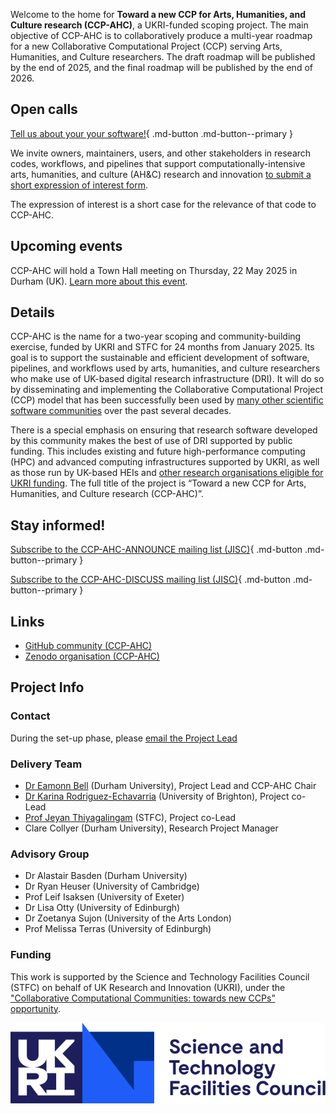 Welcome to the home for **Toward a new CCP for Arts, Humanities, and Culture research (CCP-AHC)**, a UKRI-funded scoping project. The main objective of CCP-AHC is to collaboratively produce a multi-year roadmap for a new Collaborative Computational Project (CCP) serving Arts, Humanities, and Culture researchers. The draft roadmap will be published by the end of 2025, and the final roadmap will be published by the end of 2026.

## Open calls

[Tell us about your your software!](./activities/codes-eoi.md){ .md-button .md-button--primary } 

We invite owners, maintainers, users, and other stakeholders in research codes, workflows, and pipelines that support computationally-intensive arts, humanities, and culture (AH&C) research and innovation [to submit a short expression of interest form](https://forms.office.com/e/EAyaK8cajv). 

The expression of interest is a short case for the relevance of that code to CCP-AHC.

## Upcoming events

CCP-AHC will hold a Town Hall meeting on Thursday, 22 May 2025 in Durham (UK). [Learn more about this event](./activities/town-hall-2025/index.md). 

## Details

CCP-AHC is the name for a two-year scoping and community-building exercise, funded by UKRI and STFC for 24 months from January 2025. Its goal is to support the sustainable and efficient development of software, pipelines, and workflows used by arts, humanities, and culture researchers who make use of UK-based digital research infrastructure (DRI). It will do so by disseminating and implementing the Collaborative Computational Project (CCP) model that has been successfully been used by [many other scientific software communities](https://www.ccp.ac.uk/about-ccps/) over the past several decades.

There is a special emphasis on ensuring that research software developed by this community makes the best of use of DRI supported by public funding. This includes existing and future high-performance computing (HPC) and advanced computing infrastructures supported by UKRI, as well as those run by UK-based HEIs and [other research organisations eligible for UKRI funding](https://www.ukri.org/publications/organisation-eligibility/research-organisations-eligible-for-ukri-funding/). The full title of the project is “Toward a new CCP for Arts, Humanities, and Culture research (CCP-AHC)”.

## Stay informed!

[Subscribe to the CCP-AHC-ANNOUNCE mailing list (JISC)](https://www.jiscmail.ac.uk/cgi-bin/wa-jisc.exe?SUBED1=CCP-AHC-ANNOUNCE&A=1){ .md-button .md-button--primary } 

[Subscribe to the CCP-AHC-DISCUSS mailing list (JISC)](https://www.jiscmail.ac.uk/cgi-bin/wa-jisc.exe?SUBED1=CCP-AHC-DISCUSS&A=1){ .md-button .md-button--primary }

## Links

- [GitHub community (CCP-AHC)](https://github.com/ccpahc)
- [Zenodo organisation (CCP-AHC)](https://zenodo.org/communities/ccpahc/)

## Project Info

### Contact

During the set-up phase, please [email the Project Lead](mailto:eamonn.bell@durham.ac.uk) 

### Delivery Team

- [Dr Eamonn Bell](https://www.durham.ac.uk/staff/eamonn-bell/) (Durham University), Project Lead and CCP-AHC Chair
- [Dr Karina Rodriguez-Echavarria](https://research.brighton.ac.uk/en/persons/karina-rodriguez-echavarria) (University of Brighton), Project co-Lead
- [Prof Jeyan Thiyagalingam](https://www.scd.stfc.ac.uk/Pages/sciml-profile-jeyan.aspx) (STFC), Project co-Lead
- Clare Collyer (Durham University), Research Project Manager

### Advisory Group

- Dr Alastair Basden (Durham University)
- Dr Ryan Heuser (University of Cambridge)
- Prof Leif Isaksen (University of Exeter)
- Dr Lisa Otty (University of Edinburgh)
- Dr Zoetanya Sujon (University of the Arts London)
- Prof Melissa Terras (University of Edinburgh)

### Funding

This work is supported by the Science and Technology Facilities Council (STFC) on behalf of UK Research and Innovation (UKRI), under the ["Collaborative Computational Communities: towards new CCPs” opportunity](https://www.ukri.org/opportunity/collaborative-computational-communities-towards-new-ccps/).

![Logo of Science and Technology Facilities Council (STFC)](assets/stfc-logo.svg)
